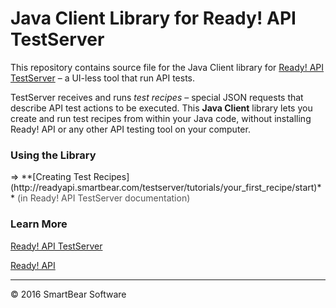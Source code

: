 # Java Client Library for Ready! API TestServer

This repository contains source file for the Java Client library for [Ready! API TestServer](http://readyapi.smartbear.com/testserver/start) <html>&ndash;</html> a UI-less tool that run API tests. 

TestServer receives and runs *test recipes* <html>&ndash;</html> special JSON requests that describe API test actions to be executed. This **Java Client** library lets you create and run test recipes from within your Java code, without installing Ready! API or any other API testing tool on your computer.

### Using the Library
<html>&rArr;</html> **[Creating Test Recipes](http://readyapi.smartbear.com/testserver/tutorials/your_first_recipe/start)** <html><span style="color : #555;">(in Ready! API TestServer documentation)</span></html>

### Learn More
[Ready! API TestServer](http://readyapi.smartbear.com/testserver/intro/about)

[Ready! API](http://readyapi.smartbear.com/start)

- - - 
<html>&copy;</html> 2016 SmartBear Software





